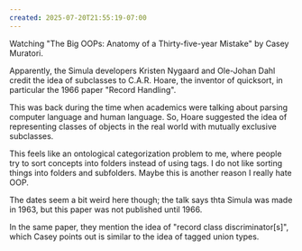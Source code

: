 ```yaml
---
created: 2025-07-20T21:55:19-07:00
---
```


Watching "The Big OOPs: Anatomy of a Thirty-five-year Mistake" by Casey Muratori. 

Apparently, the Simula developers Kristen Nygaard and Ole-Johan Dahl credit the idea of subclasses to C.A.R. Hoare, the inventor of quicksort, in particular the 1966 paper "Record Handling".

This was back during the time when academics were talking about parsing computer language and human language. So, Hoare suggested the idea of representing classes of objects in the real world with mutually exclusive subclasses.

This feels like an ontological categorization problem to me, where people try to sort concepts into folders instead of using tags. I do not like sorting things into folders and subfolders. Maybe this is another reason I really hate OOP.

The dates seem a bit weird here though; the talk says thta Simula was made in 1963, but this paper was not published until 1966.

In the same paper, they mention the idea of "record class discriminator\[s\]", which Casey points out is similar to the idea of tagged union types.
